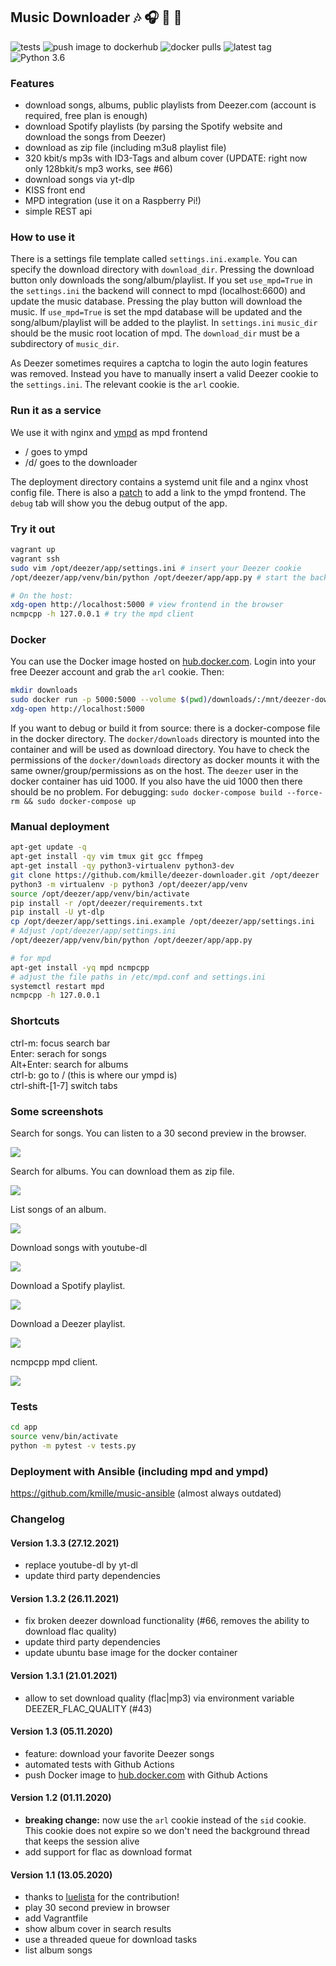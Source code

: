 ## Music Downloader  :notes: :headphones: :dancer: :unicorn:
![tests](https://github.com/kmille/deezer-downloader/workflows/tests/badge.svg) ![push image to dockerhub](https://github.com/kmille/deezer-downloader/workflows/push%20to%20dockerhub/badge.svg) ![docker pulls](https://img.shields.io/docker/pulls/kmille2/deezer-downloader) ![latest tag](https://img.shields.io/github/v/tag/kmille/deezer-downloader?sort=semver) ![Python 3.6](https://img.shields.io/badge/python-%3E=3.6-blue.svg)


### Features

- download songs, albums, public playlists from Deezer.com (account is required, free plan is enough)
- download Spotify playlists (by parsing the Spotify website and download the songs from Deezer)
- download as zip file (including m3u8 playlist file)
- 320 kbit/s mp3s with ID3-Tags and album cover (UPDATE: right now only 128bkit/s mp3 works, see #66)
- download songs via yt-dlp
- KISS front end
- MPD integration (use it on a Raspberry Pi!)
- simple REST api



### How to use it

There is a settings file template called `settings.ini.example`. You can specify the download directory with  `download_dir`. Pressing the download button only downloads the song/album/playlist. If you set `use_mpd=True` in the `settings.ini` the backend will connect to mpd (localhost:6600) and update the music database. Pressing the play button will download the music. If `use_mpd=True`  is set the mpd database will be updated and the song/album/playlist will be added to the playlist. In `settings.ini` `music_dir` should be the music root location of mpd. The `download_dir` must be a subdirectory of `music_dir`. 

As Deezer sometimes requires a captcha to login the auto login features was removed. Instead you have to manually insert a valid Deezer cookie to the `settings.ini`. The relevant cookie is the `arl` cookie. 



### Run it as a service

We use it with nginx and [ympd](https://github.com/notandy/ympd) as mpd frontend

- / goes to ympd
- /d/ goes to the downloader

The deployment directory contains a systemd unit file and a nginx vhost config file. There is also a [patch](https://github.com/kmille/music-ansible/blob/master/roles/ympd/files/fix_header.patch) to add a link to the ympd frontend. The `debug` tab will show you the debug output of the app.



### Try it out

```bash	
vagrant up
vagrant ssh
sudo vim /opt/deezer/app/settings.ini # insert your Deezer cookie
/opt/deezer/app/venv/bin/python /opt/deezer/app/app.py # start the backend

# On the host:
xdg-open http://localhost:5000 # view frontend in the browser
ncmpcpp -h 127.0.0.1 # try the mpd client
```

### Docker

You can use the Docker image hosted on [hub.docker.com](https://hub.docker.com/r/kmille2/deezer-downloader). Login into your free Deezer account and grab the `arl` cookie. Then:

```bash
mkdir downloads
sudo docker run -p 5000:5000 --volume $(pwd)/downloads/:/mnt/deezer-downloader --env DEEZER_COOKIE_ARL=changeme kmille2/deezer-downloader:latest 
xdg-open http://localhost:5000
```

If you want to debug or build it from source: there is a docker-compose file in the docker directory. The `docker/downloads` directory is mounted into the container and will be used as download directory. You have to check the permissions of the `docker/downloads` directory as docker mounts it with the same owner/group/permissions as on the host. The `deezer` user in the docker container has uid 1000. If you also have the uid 1000 then there should be no problem. For debugging: `sudo docker-compose build --force-rm && sudo docker-compose up`

### Manual deployment

```bash
apt-get update -q
apt-get install -qy vim tmux git gcc ffmpeg
apt-get install -qy python3-virtualenv python3-dev
git clone https://github.com/kmille/deezer-downloader.git /opt/deezer
python3 -m virtualenv -p python3 /opt/deezer/app/venv
source /opt/deezer/app/venv/bin/activate
pip install -r /opt/deezer/requirements.txt
pip install -U yt-dlp
cp /opt/deezer/app/settings.ini.example /opt/deezer/app/settings.ini
# Adjust /opt/deezer/app/settings.ini
/opt/deezer/app/venv/bin/python /opt/deezer/app/app.py

# for mpd
apt-get install -yq mpd ncmpcpp
# adjust the file paths in /etc/mpd.conf and settings.ini
systemctl restart mpd
ncmpcpp -h 127.0.0.1
```



### Shortcuts
ctrl-m: focus search bar  
Enter: serach for songs   
Alt+Enter: search for albums  
ctrl-b: go to / (this is where our ympd is)  
ctrl-shift-[1-7] switch tabs    



### Some screenshots

Search for songs. You can listen to a 30 second preview in the browser.  

![](/docs/screenshots/2020-05-13-211356_screenshot.png)  

Search for albums. You can download them as zip file.  

![](/docs/screenshots/2020-05-13-213544_screenshot.png)

List songs of an album.

![](/docs/screenshots/2020-05-13-211528_screenshot.png)

Download songs with youtube-dl  

![](/docs/screenshots/2020-05-13-211622_screenshot.png)

Download a Spotify playlist.   

![](/docs/screenshots/2020-05-13-211629_screenshot.png)  

Download a Deezer playlist.    

![](/docs/screenshots/2020-05-13-211633_screenshot.png)  

ncmpcpp mpd client.  

![](/docs/screenshots/2020-05-13-212025_screenshot.png)  



### Tests

```bash
cd app
source venv/bin/activate
python -m pytest -v tests.py
```



### Deployment with Ansible (including mpd and ympd)
https://github.com/kmille/music-ansible (almost always outdated)



### Changelog

#### Version 1.3.3 (27.12.2021)
- replace youtube-dl by yt-dl
- update third party dependencies

#### Version 1.3.2 (26.11.2021)
- fix broken deezer download functionality (#66, removes the ability to download flac quality)
- update third party dependencies
- update ubuntu base image for the docker container

#### Version 1.3.1 (21.01.2021)
- allow to set download quality (flac|mp3) via environment variable DEEZER_FLAC_QUALITY (#43)

#### Version 1.3 (05.11.2020)

- feature: download your favorite Deezer songs
- automated tests with Github Actions
- push Docker image to [hub.docker.com](https://hub.docker.com/repository/docker/kmille2/deezer-downloader/general) with Github Actions

#### Version 1.2 (01.11.2020)

- **breaking change:** now use the `arl` cookie instead of the `sid` cookie. This cookie does not expire so we don't need the background thread that keeps the session alive
- add support for flac as download format

#### Version 1.1 (13.05.2020)

- thanks to [luelista](https://github.com/luelista) for the contribution!
- play 30 second preview in browser
- add Vagrantfile
- show album cover in search results
- use a threaded queue for download tasks
- list album songs
